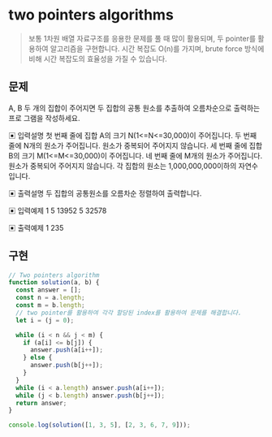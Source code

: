 # two pointers algorithms

> 보통 1차원 배열 자료구조를 응용한 문제를 풀 때 많이 활용되며, 두 pointer를 활용하여 알고리즘을 구현합니다.
> 시간 복잡도 O(n)를 가지며, brute force 방식에 비해 시간 복잡도의 효율성을 가질 수 있습니다.

## 문제

A, B 두 개의 집합이 주어지면 두 집합의 공통 원소를 추출하여 오름차순으로 출력하는 프로 그램을 작성하세요.

▣ 입력설명
첫 번째 줄에 집합 A의 크기 N(1<=N<=30,000)이 주어집니다.
두 번째 줄에 N개의 원소가 주어집니다. 원소가 중복되어 주어지지 않습니다. 세 번째 줄에 집합 B의 크기 M(1<=M<=30,000)이 주어집니다.
네 번째 줄에 M개의 원소가 주어집니다. 원소가 중복되어 주어지지 않습니다. 각 집합의 원소는 1,000,000,000이하의 자연수입니다.

▣ 출력설명
두 집합의 공통원소를 오름차순 정렬하여 출력합니다.

▣ 입력예제 1 5
13952
5
32578

▣ 출력예제 1 235

## 구현

```javascript
// Two pointers algorithm
function solution(a, b) {
  const answer = [];
  const n = a.length;
  const m = b.length;
  // two pointer를 활용하여 각각 할당된 index를 활용하여 문제를 해결합니다.
  let i = (j = 0);

  while (i < n && j < m) {
    if (a[i] <= b[j]) {
      answer.push(a[i++]);
    } else {
      answer.push(b[j++]);
    }
  }
  while (i < a.length) answer.push(a[i++]);
  while (j < b.length) answer.push(b[j++]);
  return answer;
}

console.log(solution([1, 3, 5], [2, 3, 6, 7, 9]));
```

